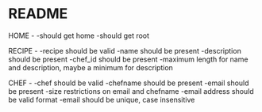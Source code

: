 # README

HOME -
-should get home
-should get root

RECIPE - 
-recipe should be valid
-name should be present
-description should be present
-chef_id should be present
-maximum length for name and description, maybe a minimum for description

CHEF - 
-chef should be valid
-chefname should be present
-email should be present
-size restrictions on email and chefname
-email address should be valid format
-email should be unique, case insensitive


